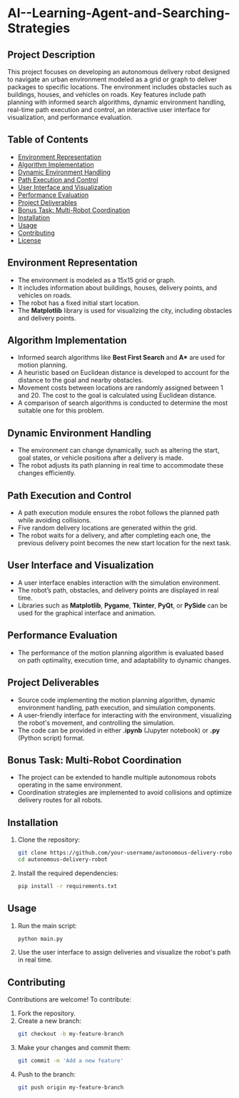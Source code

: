 # AI--Learning-Agent-and-Searching-Strategies

## Project Description

This project focuses on developing an autonomous delivery robot designed to navigate an urban environment modeled as a grid or graph to deliver packages to specific locations. The environment includes obstacles such as buildings, houses, and vehicles on roads. Key features include path planning with informed search algorithms, dynamic environment handling, real-time path execution and control, an interactive user interface for visualization, and performance evaluation.

## Table of Contents
- [Environment Representation](#environment-representation)
- [Algorithm Implementation](#algorithm-implementation)
- [Dynamic Environment Handling](#dynamic-environment-handling)
- [Path Execution and Control](#path-execution-and-control)
- [User Interface and Visualization](#user-interface-and-visualization)
- [Performance Evaluation](#performance-evaluation)
- [Project Deliverables](#project-deliverables)
- [Bonus Task: Multi-Robot Coordination](#bonus-task-multi-robot-coordination)
- [Installation](#installation)
- [Usage](#usage)
- [Contributing](#contributing)
- [License](#license)

## Environment Representation

- The environment is modeled as a 15x15 grid or graph.
- It includes information about buildings, houses, delivery points, and vehicles on roads.
- The robot has a fixed initial start location.
- The **Matplotlib** library is used for visualizing the city, including obstacles and delivery points.

## Algorithm Implementation

- Informed search algorithms like **Best First Search** and **A\*** are used for motion planning.
- A heuristic based on Euclidean distance is developed to account for the distance to the goal and nearby obstacles.
- Movement costs between locations are randomly assigned between 1 and 20. The cost to the goal is calculated using Euclidean distance.
- A comparison of search algorithms is conducted to determine the most suitable one for this problem.

## Dynamic Environment Handling

- The environment can change dynamically, such as altering the start, goal states, or vehicle positions after a delivery is made.
- The robot adjusts its path planning in real time to accommodate these changes efficiently.

## Path Execution and Control

- A path execution module ensures the robot follows the planned path while avoiding collisions.
- Five random delivery locations are generated within the grid.
- The robot waits for a delivery, and after completing each one, the previous delivery point becomes the new start location for the next task.

## User Interface and Visualization

- A user interface enables interaction with the simulation environment.
- The robot’s path, obstacles, and delivery points are displayed in real time.
- Libraries such as **Matplotlib**, **Pygame**, **Tkinter**, **PyQt**, or **PySide** can be used for the graphical interface and animation.

## Performance Evaluation

- The performance of the motion planning algorithm is evaluated based on path optimality, execution time, and adaptability to dynamic changes.

## Project Deliverables

- Source code implementing the motion planning algorithm, dynamic environment handling, path execution, and simulation components.
- A user-friendly interface for interacting with the environment, visualizing the robot's movement, and controlling the simulation.
- The code can be provided in either **.ipynb** (Jupyter notebook) or **.py** (Python script) format.

## Bonus Task: Multi-Robot Coordination

- The project can be extended to handle multiple autonomous robots operating in the same environment.
- Coordination strategies are implemented to avoid collisions and optimize delivery routes for all robots.

## Installation

1. Clone the repository:
   ```bash
   git clone https://github.com/your-username/autonomous-delivery-robot.git
   cd autonomous-delivery-robot
   ```

2. Install the required dependencies:
   ```bash
   pip install -r requirements.txt
   ```

## Usage

1. Run the main script:
   ```bash
   python main.py
   ```

2. Use the user interface to assign deliveries and visualize the robot's path in real time.

## Contributing

Contributions are welcome! To contribute:

1. Fork the repository.
2. Create a new branch:
   ```bash
   git checkout -b my-feature-branch
   ```
3. Make your changes and commit them:
   ```bash
   git commit -m 'Add a new feature'
   ```
4. Push to the branch:
   ```bash
   git push origin my-feature-branch
   ```
